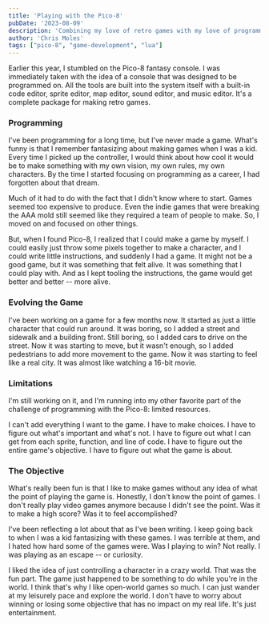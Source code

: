 ```yaml
---
title: 'Playing with the Pico-8'
pubDate: '2023-08-09'
description: 'Combining my love of retro games with my love of programming.'
author: 'Chris Moles'
tags: ["pico-8", "game-development", "lua"]
---
```


Earlier this year, I stumbled on the Pico-8 fantasy console. I was immediately
taken with the idea of a console that was designed to be programmed on. All the
tools are built into the system itself with a built-in code editor, sprite
editor, map editor, sound editor, and music editor. It's a complete package for
making retro games.

### Programming

I've been programming for a long time, but I've never made a game. What's funny
is that I remember fantasizing about making games when I was a kid. Every time I
picked up the controller, I would think about how cool it would be to make
something with my own vision, my own rules, my own characters. By the time I
started focusing on programming as a career, I had forgotten about that dream.

Much of it had to do with the fact that I didn't know where to start. Games
seemed too expensive to produce. Even the indie games that were breaking the AAA
mold still seemed like they required a team of people to make. So, I moved on
and focused on other things.

But, when I found Pico-8, I realized that I could make a game by myself. I could
easily just throw some pixels together to make a character, and I could write
little instructions, and suddenly I had a game. It might not be a good game, but
it was something that felt alive. It was something that I could play with. And
as I kept tooling the instructions, the game would get better and better -- more
alive.

### Evolving the Game

I've been working on a game for a few months now. It started as just a little
character that could run around. It was boring, so I added a street and
sidewalk and a building front. Still boring, so I added cars to drive on the
street. Now it was starting to move, but it wasn't enough, so I added
pedestrians to add more movement to the game. Now it was starting to feel like a
real city. It was almost like watching a 16-bit movie.

### Limitations

I'm still working on it, and I'm running into my other favorite part of the
challenge of programming with the Pico-8: limited resources.

I can't add everything I want to the game. I have to make choices. I have to
figure out what's important and what's not. I have to figure out what I can get
from each sprite, function, and line of code. I have to figure out the entire
game's objective. I have to figure out what the game is about.

### The Objective

What's really been fun is that I like to make games without any idea of what the
point of playing the game is. Honestly, I don't know the point of games. I don't
really play video games anymore because I didn't see the point. Was it to make a
high score? Was it to feel accomplished?

I've been reflecting a lot about that as I've been writing. I keep going back to
when I was a kid fantasizing with these games. I was terrible at them, and I
hated how hard some of the games were. Was I playing to win? Not really. I was
playing as an escape -- or curiosity.

I liked the idea of just controlling a character in a crazy world. That was the
fun part. The game just happened to be something to do while you're in the
world. I think that's why I like open-world games so much. I can just wander at
my leisurely pace and explore the world. I don't have to worry about winning or
losing some objective that has no impact on my real life. It's just
entertainment.
